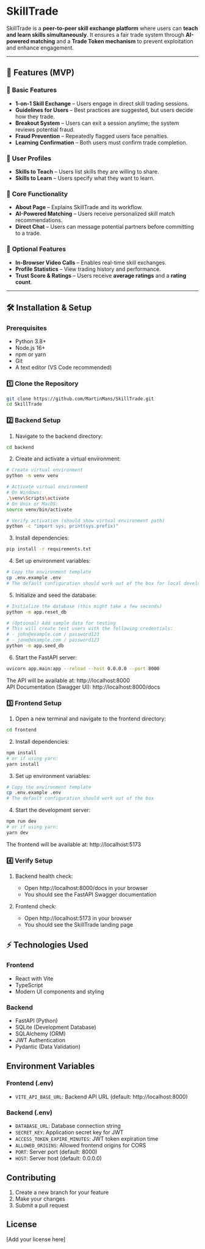 # SkillTrade

SkillTrade is a **peer-to-peer skill exchange platform** where users can **teach and learn skills simultaneously**. It ensures a fair trade system through **AI-powered matching** and a **Trade Token mechanism** to prevent exploitation and enhance engagement.

---

## 🚀 Features (MVP)

### 🔹 **Basic Features**
- **1-on-1 Skill Exchange** – Users engage in direct skill trading sessions.
- **Guidelines for Users** – Best practices are suggested, but users decide how they trade.
- **Breakout System** – Users can exit a session anytime; the system reviews potential fraud.
- **Fraud Prevention** – Repeatedly flagged users face penalties.
- **Learning Confirmation** – Both users must confirm trade completion.

### 🔹 **User Profiles**
- **Skills to Teach** – Users list skills they are willing to share.
- **Skills to Learn** – Users specify what they want to learn.

### 🔹 **Core Functionality**
- **About Page** – Explains SkillTrade and its workflow.
- **AI-Powered Matching** – Users receive personalized skill match recommendations.
- **Direct Chat** – Users can message potential partners before committing to a trade.

### 🔹 **Optional Features**
- **In-Browser Video Calls** – Enables real-time skill exchanges.
- **Profile Statistics** – View trading history and performance.
- **Trust Score & Ratings** – Users receive **average ratings** and a **rating count**.

---

## 🛠 Installation & Setup

### Prerequisites
- Python 3.8+
- Node.js 16+
- npm or yarn
- Git
- A text editor (VS Code recommended)

### **1️⃣ Clone the Repository**
```bash
git clone https://github.com/MartinMans/SkillTrade.git
cd SkillTrade
```

### **2️⃣ Backend Setup**
1. Navigate to the backend directory:
```bash
cd backend
```

2. Create and activate a virtual environment:
```bash
# Create virtual environment
python -m venv venv

# Activate virtual environment
# On Windows:
.\venv\Scripts\activate
# On Unix or MacOS:
source venv/bin/activate

# Verify activation (should show virtual environment path)
python -c "import sys; print(sys.prefix)"
```

3. Install dependencies:
```bash
pip install -r requirements.txt
```

4. Set up environment variables:
```bash
# Copy the environment template
cp .env.example .env
# The default configuration should work out of the box for local development
```

5. Initialize and seed the database:
```bash
# Initialize the database (this might take a few seconds)
python -m app.reset_db

# (Optional) Add sample data for testing
# This will create test users with the following credentials:
# - john@example.com / password123
# - jane@example.com / password123
python -m app.seed_db
```

6. Start the FastAPI server:
```bash
uvicorn app.main:app --reload --host 0.0.0.0 --port 8000
```

The API will be available at: http://localhost:8000  
API Documentation (Swagger UI): http://localhost:8000/docs

### **3️⃣ Frontend Setup**
1. Open a new terminal and navigate to the frontend directory:
```bash
cd frontend
```

2. Install dependencies:
```bash
npm install
# or if using yarn:
yarn install
```

3. Set up environment variables:
```bash
# Copy the environment template
cp .env.example .env
# The default configuration should work out of the box
```

4. Start the development server:
```bash
npm run dev
# or if using yarn:
yarn dev
```

The frontend will be available at: http://localhost:5173

### **4️⃣ Verify Setup**
1. Backend health check:
   - Open http://localhost:8000/docs in your browser
   - You should see the FastAPI Swagger documentation

2. Frontend check:
   - Open http://localhost:5173 in your browser
   - You should see the SkillTrade landing page

## ⚡ Technologies Used

### Frontend
- React with Vite
- TypeScript
- Modern UI components and styling

### Backend
- FastAPI (Python)
- SQLite (Development Database)
- SQLAlchemy (ORM)
- JWT Authentication
- Pydantic (Data Validation)

## Environment Variables

### Frontend (.env)
- `VITE_API_BASE_URL`: Backend API URL (default: http://localhost:8000)

### Backend (.env)
- `DATABASE_URL`: Database connection string
- `SECRET_KEY`: Application secret key for JWT
- `ACCESS_TOKEN_EXPIRE_MINUTES`: JWT token expiration time
- `ALLOWED_ORIGINS`: Allowed frontend origins for CORS
- `PORT`: Server port (default: 8000)
- `HOST`: Server host (default: 0.0.0.0)

## Contributing

1. Create a new branch for your feature
2. Make your changes
3. Submit a pull request

## License

[Add your license here]

